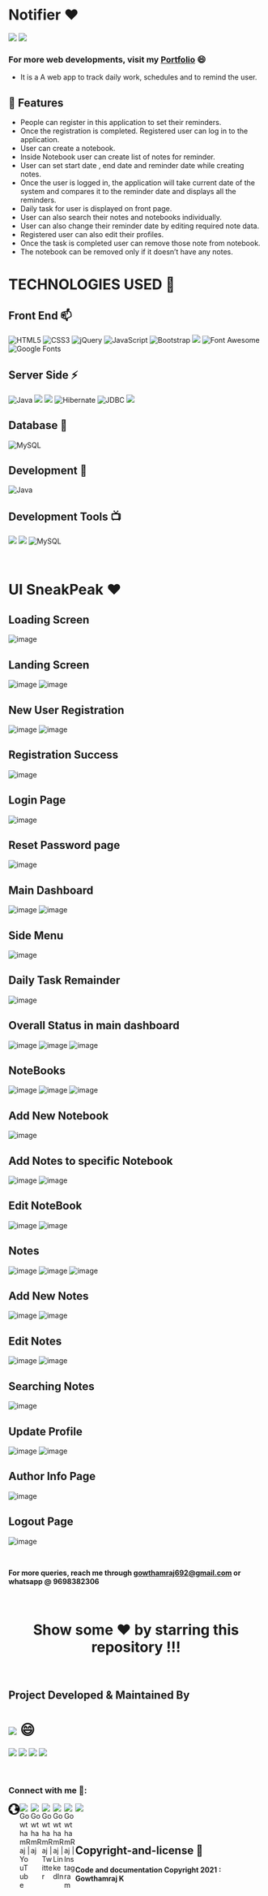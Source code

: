 # Notifier ❤️

![](https://img.shields.io/github/languages/count/gowthamrajk/Notifier)   ![](https://img.shields.io/github/languages/top/gowthamrajk/Notifier)

### For more web developments, visit my [Portfolio](https://gowthamrajk.github.io/) 😄

- It is a A web app to track daily work, schedules and to remind the user.

## 🔭 Features 

*	People can register in this application to set their reminders.
*	Once the registration is completed. Registered user can log in to the application.
*	User can create a notebook.
*	Inside Notebook user can create list of notes for reminder.
*	User can set start date , end date and reminder date while creating notes.
*	Once the user is logged in, the application will take current date of the system and compares it to the reminder date and displays all the reminders.
*	Daily task for user is displayed on front page.
*	User can also search their notes and notebooks individually.
*	User can also change their reminder date by editing required note data.
*	Registered user can also edit their profiles.
*	Once the task is completed user can remove those note from notebook.
*	The notebook can be removed only if it doesn’t have any notes.

# TECHNOLOGIES USED 📌

## Front End 📫

![HTML5](https://img.shields.io/static/v1?style=for-the-badge&message=HTML5&color=E34F26&logo=HTML5&logoColor=FFFFFF&label=)
![CSS3](https://img.shields.io/static/v1?style=for-the-badge&message=CSS3&color=1572B6&logo=CSS3&logoColor=FFFFFF&label=)
![jQuery](https://img.shields.io/static/v1?style=for-the-badge&message=jQuery&color=0769AD&logo=jQuery&logoColor=FFFFFF&label=)
![JavaScript](https://img.shields.io/static/v1?style=for-the-badge&message=JavaScript&color=222222&logo=JavaScript&logoColor=F7DF1E&label=)
![Bootstrap](https://img.shields.io/static/v1?style=for-the-badge&message=Bootstrap&color=7952B3&logo=Bootstrap&logoColor=FFFFFF&label=)
![](https://img.shields.io/badge/JSP-c43e1f?style=for-the-badge&logo=jsp&logoColor=white)
![Font Awesome](https://img.shields.io/static/v1?style=for-the-badge&message=Font+Awesome&color=339AF0&logo=Font+Awesome&logoColor=FFFFFF&label=)
![Google Fonts](https://img.shields.io/static/v1?style=for-the-badge&message=Google+Fonts&color=4285F4&logo=Google+Fonts&logoColor=FFFFFF&label=)

## Server Side ⚡

![Java](https://img.shields.io/static/v1?style=for-the-badge&message=Java&color=DD0031&logo=Java&logoColor=FFFFFF&label=)
![](https://img.shields.io/static/v1?style=for-the-badge&message=Servlets&color=6DB33F&logoColor=FFFFFF&label=)
![](https://img.shields.io/static/v1?style=for-the-badge&message=JSTL&color=222222&logo=JSTL&logoColor=F7DF1E&label=)
![Hibernate](https://img.shields.io/static/v1?style=for-the-badge&message=Hibernate&color=59666C&logo=Hibernate&logoColor=FFFFFF&label=)
![JDBC](https://img.shields.io/static/v1?style=for-the-badge&message=JDBC&color=222222&logoColor=3DDC84&label=)
![](https://img.shields.io/static/v1?style=for-the-badge&message=MVC+Design+Pattern&color=E34F26&logoColor=FFFFFF&label=)

## Database 🥅

![MySQL](https://img.shields.io/static/v1?style=for-the-badge&message=MySQL&color=4479A1&logo=MySQL&logoColor=FFFFFF&label=)

## Development 🔭

![Java](https://img.shields.io/static/v1?style=for-the-badge&message=Open+JDK+14&color=007396&label=)

## Development Tools 📺

![](https://img.shields.io/static/v1?style=for-the-badge&message=Eclipse+IDE&color=2C2255&logo=Eclipse+IDE&logoColor=FFFFFF&label=)
![](https://img.shields.io/static/v1?style=for-the-badge&message=Visual+Studio+Code&color=007ACC&logo=Visual+Studio+Code&logoColor=FFFFFF&label=)
![MySQL](https://img.shields.io/static/v1?style=for-the-badge&message=MySQL+Workbench&color=4479A1&logo=MySQL&logoColor=FFFFFF&label=)

<br>

# UI SneakPeak ❤️ 

## Loading Screen

![image](https://user-images.githubusercontent.com/43011442/130463897-a0422c0c-249d-43f4-92b3-ccf0fd02cd16.png)

## Landing Screen

![image](https://user-images.githubusercontent.com/43011442/130464023-bc3af7d0-4513-4d7f-8ed4-6fc77e70bc5c.png)
![image](https://user-images.githubusercontent.com/43011442/130464111-044ba144-5b13-4c51-beee-8d058e39d53c.png)

## New User Registration

![image](https://user-images.githubusercontent.com/43011442/130464689-05b2738a-0ec5-4875-ae95-cefa98a710a1.png)
![image](https://user-images.githubusercontent.com/43011442/130464752-e9b2b8e9-7b9b-4b18-a1af-81429d96e235.png)

## Registration Success

![image](https://user-images.githubusercontent.com/43011442/130465132-8d607d65-fd12-4497-862c-90e05b0c4973.png)

## Login Page

![image](https://user-images.githubusercontent.com/43011442/130464486-b1af0e7b-aba3-423d-948d-327d6dc7a0fb.png)

## Reset Password page

![image](https://user-images.githubusercontent.com/43011442/130464926-e9e52dbe-3641-4ba8-b975-c77d7c921221.png)

## Main Dashboard

![image](https://user-images.githubusercontent.com/43011442/130465458-d10ba925-7745-41f3-8dbf-513dedb086c7.png)
![image](https://user-images.githubusercontent.com/43011442/130465537-fd27fd39-feeb-4d07-8e02-de3984eb3b2e.png)

## Side Menu

![image](https://user-images.githubusercontent.com/43011442/130465694-877df41e-519d-41c5-83fe-429972b0850f.png)

## Daily Task Remainder

![image](https://user-images.githubusercontent.com/43011442/130465780-3d070aba-340e-4052-8d77-872cae2ea8ec.png)

## Overall Status in main dashboard

![image](https://user-images.githubusercontent.com/43011442/130465896-5bf73239-cfaf-430e-a224-c406ac431ff0.png)
![image](https://user-images.githubusercontent.com/43011442/130466073-065c46ca-ba70-4d3d-b922-25558c70a48c.png)
![image](https://user-images.githubusercontent.com/43011442/130466143-b87c290a-691d-4429-92c7-f63dee992b70.png)

## NoteBooks

![image](https://user-images.githubusercontent.com/43011442/130466352-f84e9fa8-7634-4c7a-bee0-ec58b5b079d7.png)
![image](https://user-images.githubusercontent.com/43011442/130466741-a5a23884-c057-44f4-9ec7-ff1aa98a71c8.png)
![image](https://user-images.githubusercontent.com/43011442/130468067-78517b4f-d9f8-48c1-8776-b30981e3806e.png)

## Add New Notebook

![image](https://user-images.githubusercontent.com/43011442/130467573-e8901b31-2c6a-4247-8456-1b030af940cb.png)

## Add Notes to specific Notebook

![image](https://user-images.githubusercontent.com/43011442/130467399-9acd5366-8b5e-401a-a89c-b534c3a737c6.png)
![image](https://user-images.githubusercontent.com/43011442/130467472-450cfbfd-7e73-4b75-823a-fc87b208c31e.png)

## Edit NoteBook

![image](https://user-images.githubusercontent.com/43011442/130467697-b92292cb-9ab5-499c-8654-ba5a95629109.png)
![image](https://user-images.githubusercontent.com/43011442/130467775-0fb9135a-0c35-49a4-b45a-78382252e801.png)

## Notes

![image](https://user-images.githubusercontent.com/43011442/130467896-83beeeef-c47f-458e-8348-347b1c586168.png)
![image](https://user-images.githubusercontent.com/43011442/130467979-2471ddb8-07eb-4970-b11c-89a08484e743.png)
![image](https://user-images.githubusercontent.com/43011442/130468129-240f5098-0fd3-4f06-ad65-b3d37b0985f6.png)

## Add New Notes

![image](https://user-images.githubusercontent.com/43011442/130468206-121aecb3-7d0d-44a2-9777-ab3fe2af9115.png)
![image](https://user-images.githubusercontent.com/43011442/130468291-787fed94-c978-4add-bfff-3f7f28b99dc4.png)

## Edit Notes

![image](https://user-images.githubusercontent.com/43011442/130468384-ec06f1c4-b27d-401f-b813-684303c99bc1.png)
![image](https://user-images.githubusercontent.com/43011442/130468490-8bd16f60-9d43-4e19-accd-8ffee6ea49c6.png)

## Searching Notes

![image](https://user-images.githubusercontent.com/43011442/130468676-3019984b-70c5-4da8-b54a-75d1e092fcb1.png)

## Update Profile

![image](https://user-images.githubusercontent.com/43011442/130469066-1f1d5736-729c-44d8-b83f-98cda3877381.png)
![image](https://user-images.githubusercontent.com/43011442/130469157-59d5187f-7345-41a8-a744-1b9fe7acba7b.png)

## Author Info Page

![image](https://user-images.githubusercontent.com/43011442/130464303-bea6bc4b-2956-4ccb-b78c-51a4629105e2.png)

## Logout Page

![image](https://user-images.githubusercontent.com/43011442/130469336-31e9d277-3c24-41e3-b5f8-2ce928707dfd.png)


<br>

**For more queries, reach me through gowthamraj692@gmail.com or whatsapp @ 9698382306**

<br>

<div align="center">

# Show some ❤️ by starring this repository !!!

</div>

<br>

## Project Developed & Maintained By 

# ![](https://img.shields.io/static/v1?style=for-the-badge&message=Gowthamraj+K&color=007396&label=) 😄

![](https://img.shields.io/static/v1?style=for-the-badge&message=Fullstack+Web+Developer&color=0b3d36&label=)  ![](https://img.shields.io/static/v1?style=for-the-badge&message=UI+Designer&color=d92323&label=) ![](https://img.shields.io/static/v1?style=for-the-badge&message=Learning+new+things&color=0c0c4f&label=)  ![](https://img.shields.io/static/v1?style=for-the-badge&message=Design+Thinker&color=0b3d17&label=) 

<br>

### Connect with me 👋:

[<img align="left" alt="Gowthamraj" width="22px" src="https://raw.githubusercontent.com/iconic/open-iconic/master/svg/globe.svg" />][website1]
[<img align="left" alt="GowthamRaj | YouTube" width="22px" src="https://cdn.jsdelivr.net/npm/simple-icons@v3/icons/youtube.svg" />][youtube]
[<img align="left" alt="GowthamRaj " width="22px" src="https://www.iconfinder.com/data/icons/logos-and-brands/512/160_Hackerrank_logo_logos-512.png" />][hackerrank]
[<img align="left" alt="GowthamRaj  | Twitter" width="22px" src="https://cdn.jsdelivr.net/npm/simple-icons@v3/icons/twitter.svg" />][twitter]
[<img align="left" alt="GowthamRaj  | LinkedIn" width="22px" src="https://cdn.jsdelivr.net/npm/simple-icons@v3/icons/linkedin.svg" />][linkedin]
[<img align="left" alt="GowthamRaj  | Instagram" width="22px" src="https://cdn.jsdelivr.net/npm/simple-icons@v3/icons/instagram.svg" />][instagram]
[![](https://img.shields.io/badge/9698382306-25D366?style=social&logo=whatsapp&logoColor=green)]()

<br>

## Copyright-and-license 📌

**Code and documentation Copyright 2021 : Gowthamraj K**

[website1]: https://gowthamrajk.github.io
[hackerrank]: https://www.hackerrank.com/gowthamraj692
[website]: https://github.com/gowthamrajk
[twitter]: https://twitter.com/Gowtham29341737
[youtube]: https://www.youtube.com/channel/UC_Q5Zet9Oz-UVAeJ-oE_uGQ?view_as=subscriber
[instagram]: https://instagram.com/gow_t_h_a_m_r_a_j
[linkedin]: https://www.linkedin.com/in/gowtham-kittusamy-54b835174/
